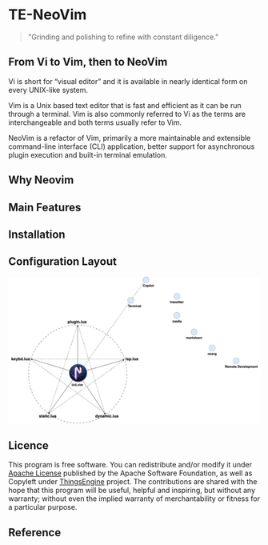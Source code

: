 # TE-NeoVim
> "Grinding and polishing to refine with constant diligence."
## From Vi to Vim, then to NeoVim
Vi is short for “visual editor” and it is available in nearly identical form on every UNIX-like system.

Vim is a Unix based text editor that is fast and efficient as it can be run through a terminal. Vim is also commonly referred to Vi as the terms are interchangeable and both terms usually refer to Vim.

NeoVim is a refactor of Vim, primarily a more maintainable and extensible command-line interface (CLI) application, better support for asynchronous plugin execution and built-in terminal emulation. 

## Why Neovim
## Main Features
## Installation
## Configuration Layout
![Neovim Configuration Layout](./nvim/figure/TE-NeoVim_diagram_31.jpg)

## Licence
This program is free software. You can redistribute and/or modify it under [Apache License](https://github.com/neovim/neovim/blob/master/LICENSE.txt) published by the Apache Software Foundation, as well as Copyleft under [ThingsEngine](https://thethingsengine.org) project. The contributions are shared with the hope that this program will be useful, helpful and inspiring, but without any warranty; without even the implied warranty of merchantability or fitness for a particular purpose.
## Reference

